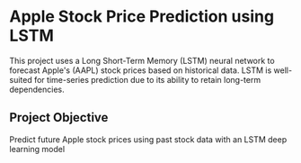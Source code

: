 #  Apple Stock Price Prediction using LSTM

This project uses a Long Short-Term Memory (LSTM) neural network to forecast Apple's (AAPL) stock prices based on historical data. LSTM is well-suited for time-series prediction due to its ability to retain long-term dependencies.

##  Project Objective

Predict future Apple stock prices using past stock data with an LSTM deep learning model
